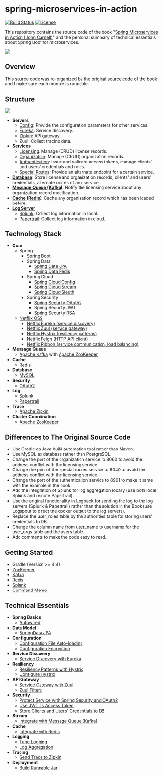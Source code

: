 # spring-microservices-in-action

[![Build Status](https://travis-ci.org/wuyichen24/spring-microservices-in-action.svg?branch=master)](https://travis-ci.org/wuyichen24/spring-microservices-in-action)
[![License](https://img.shields.io/badge/License-Apache%202.0-green.svg)](https://opensource.org/licenses/Apache-2.0) 

This repository contains the source code of the book "[Spring Microservices in Action (John Carnell)](https://www.manning.com/books/spring-microservices-in-action)" and the personal summary of technical essentials about Spring Boot for microservices.

![](https://github.com/wuyichen24/spring-microservices-in-action/blob/master/readme/pics/Carnell-Spring-HI.png)

## Overview
This source code was re-organized by the [original source code](https://www.manning.com/downloads/1578) of the book and I make sure each module is runnable.

## Structure
![](https://github.com/wuyichen24/spring-microservices-in-action/blob/master/readme/pics/whole_structure/whole_structure.png)

- **Servers**
   - [Config](https://github.com/wuyichen24/spring-microservices-in-action/wiki/Config-Server): Provide the configuration parameters for other services.
   - [Eureka](https://github.com/wuyichen24/spring-microservices-in-action/wiki/Eureka-Server): Service discovery.
   - [Zipkin](https://github.com/wuyichen24/spring-microservices-in-action/wiki/Zipkin-Server): API gateway.
   - [Zuul](https://github.com/wuyichen24/spring-microservices-in-action/wiki/Zuul-Server): Collect tracing data.
- **Services**
   - [Licensing](https://github.com/wuyichen24/spring-microservices-in-action/wiki/Licensing-Service): Manage (CRUD) license records.
   - [Organization](https://github.com/wuyichen24/spring-microservices-in-action/wiki/Organization-Service): Manage (CRUD) organization records.
   - [Authentication](https://github.com/wuyichen24/spring-microservices-in-action/wiki/Authentication-Service): Issue and validate access tokens, manage clients' and users' credentials and roles.
   - [Special Routes](https://github.com/wuyichen24/spring-microservices-in-action/wiki/Special-Routes-Service): Provide an alternate endpoint for a certain service.
- [**Database**](https://github.com/wuyichen24/spring-microservices-in-action/wiki/Database): Store license and organization records, clients' and users' credentials, alternate routes of any service.
- [**Message Queue (Kafka)**](https://github.com/wuyichen24/spring-microservices-in-action/wiki/Message-Queue): Notify the licensing service about any organization record modification.
- [**Cache (Redis)**](https://github.com/wuyichen24/spring-microservices-in-action/wiki/Cache): Cache any organization record which has been loaded before.
- [**Log Server**]()
   - [Splunk](https://github.com/wuyichen24/spring-microservices-in-action/wiki/Splunk-Server): Collect log information in local.
   - [Papertrail](): Collect log information in cloud.

## Technology Stack
- **Core**
   - Spring
      - Spring Boot
      - Spring Data
         - [Spring Data JPA](https://spring.io/projects/spring-data-jpa)
         - [Spring Data Redis](https://spring.io/projects/spring-data-redis)
      - Spring Cloud
         - [Spring Cloud Config](https://spring.io/projects/spring-cloud-config)
         - [Spring Cloud Stream](https://spring.io/projects/spring-cloud-stream)
         - [Spring Cloud Sleuth](https://spring.io/projects/spring-cloud-sleuth)
      - Spring Security
         - [Spring Security OAuth2](https://projects.spring.io/spring-security-oauth/docs/oauth2.html)
         - Spring Security JWT
         - Spring Security RSA
   - [Netflix OSS](https://netflix.github.io/)
      - [Netflix Eureka (service discovery)](https://github.com/Netflix/eureka)
      - [Netflix Zuul (service gateway)](https://github.com/Netflix/zuul)
      - [Netflix Hystrix (resiliency patterns)](https://github.com/Netflix/hystrix)
      - [Netflix Feign (HTTP API client)](https://github.com/OpenFeign/feign)
      - [Netflix Ribbon (service communication, load balancing)](https://github.com/Netflix/ribbon)
- **Message Queue**
   - [Apache Kafka](https://kafka.apache.org/) with [Apache ZooKeeper](https://zookeeper.apache.org/)
- **Cache**
   - [Redis](https://redis.io/)
- **Database**
   - [MySQL](https://www.mysql.com/)
- **Security**
   - [OAuth2](https://oauth.net/2/)
- **Log**
   - [Splunk](https://www.splunk.com/)
   - [Papertrail](https://papertrailapp.com/)
- **Trace**
   - [Apache Zipkin](https://zipkin.apache.org/)
- **Cluster Coordination**
   - [Apache ZooKeeper](https://zookeeper.apache.org/)

## Differences to The Original Source Code
- Use Gradle as Java build automation tool rather than Maven.
- Use MySQL as database rather than PostgreSQL.
- Change the port of the organization service to 8060 to avoid the address conflict with the licensing service.
- Change the port of the special routes service to 8040 to avoid the address conflict with the licensing service.
- Change the port of the authentication service to 8901 to make it same with the example in the book.
- Add the integration of Splunk for log aggregation locally (use both local Splunk and remote Papertrail).
- Use the original functionality in Logback for sending the log to the log servers (Splunk & Papertrail) rather than the solution in the Book (use Logspout to direct the docker output to the log servers).
- Replace the user_roles table by the authorities table for storing users' credentials to DB.
- Change the column name from user_name to username for the user_orgs table and the users table.
- Add comments to make the code easy to read.

## Getting Started
- Gradle (Version >= 4.4)
- [ZooKeeper](https://github.com/wuyichen24/spring-microservices-in-action/wiki/Getting-Started#install-apache-zookeeper)
- [Kafka](https://github.com/wuyichen24/spring-microservices-in-action/wiki/Getting-Started#install-apache-kafka)
- [Redis](https://github.com/wuyichen24/spring-microservices-in-action/wiki/Getting-Started#install-redis)
- [Splunk](https://github.com/wuyichen24/spring-microservices-in-action/wiki/Splunk)
- [Command Memo](https://github.com/wuyichen24/spring-microservices-in-action/wiki/Command-Memo)

## Technical Essentials
- **Spring Basics**
   - [Autowired](https://github.com/wuyichen24/spring-microservices-in-action/wiki/Autowired)
- **Data Model**
   - [SpringData JPA](https://github.com/wuyichen24/spring-microservices-in-action/wiki/SpringData-JPA)
- **Configuration**
   - [Configuration File Auto-loading](https://github.com/wuyichen24/spring-microservices-in-action/wiki/Configuration-File-Auto-loading)
   - [Configuration Encryption](https://github.com/wuyichen24/spring-microservices-in-action/wiki/Configuration-Encryption)
- **Service Discovery**
   - [Service Discovery with Eureka](https://github.com/wuyichen24/spring-microservices-in-action/wiki/Service-Discovery-with-Eureka)
- **Resiliency**
   - [Resiliency Patterns with Hystrix](https://github.com/wuyichen24/spring-microservices-in-action/wiki/Resiliency-Patterns-with-Hystrix)
   - [Configure Hystrix](https://github.com/wuyichen24/spring-microservices-in-action/wiki/Configure-Hystrix)
- **API Gateway**
   - [Service Gateway with Zuul](https://github.com/wuyichen24/spring-microservices-in-action/wiki/Service-Gateway-with-Zuul)
   - [Zuul Filters](https://github.com/wuyichen24/spring-microservices-in-action/wiki/Zuul-Filters)
- **Security**
   - [Protect Service with Spring Security and OAuth2](https://github.com/wuyichen24/spring-microservices-in-action/wiki/Protect-Service-with-Spring-Security-and-OAuth2)
   - [Use JWT as Access Token](https://github.com/wuyichen24/spring-microservices-in-action/wiki/Use-JWT-as-Access-Token)
   - [Store Clients and Users' Credentials to DB](https://github.com/wuyichen24/spring-microservices-in-action/wiki/Store-Clients-and-Users'-Credentials-to-DB)
- **Stream**
   - [Integrate with Message Queue (Kafka)](https://github.com/wuyichen24/spring-microservices-in-action/wiki/Integrate-with-Message-Queue-(Kafka))
- **Cache**
   - [Integrate with Redis](https://github.com/wuyichen24/spring-microservices-in-action/wiki/Integrate-with-Redis)
- **Logging**
   - [Tune Logging](https://github.com/wuyichen24/spring-microservices-in-action/wiki/Tune-Logging)
   - [Log Aggregation](https://github.com/wuyichen24/spring-microservices-in-action/wiki/Log-Aggregation)
- **Tracing**
   - [Send Trace to Zipkin](https://github.com/wuyichen24/spring-microservices-in-action/wiki/Send-Trace-to-Zipkin)
- **Deployment**
   - [Build Runnable Jar](https://github.com/wuyichen24/spring-microservices-in-action/wiki/Build-Runnable-Jar)
